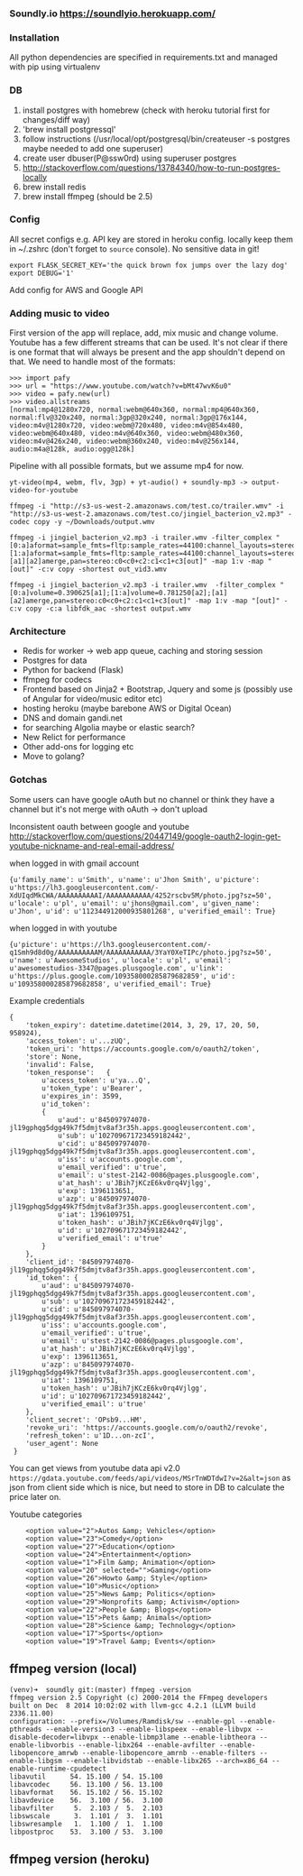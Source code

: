 ### Soundly.io https://soundlyio.herokuapp.com/

### Installation

All python dependencies are specified in requirements.txt and managed with pip using virtualenv

### DB
1. install postgres with homebrew (check with heroku tutorial first for changes/diff way)
1. 'brew install postgressql'
1. follow instructions (/usr/local/opt/postgresql/bin/createuser -s postgres maybe needed to add one superuser)
1. create user dbuser(P@ssw0rd) using superuser postgres
1. http://stackoverflow.com/questions/13784340/how-to-run-postgres-locally
1. brew install redis
1. brew install ffmpeg (should be 2.5)

### Config

All secret configs e.g. API key are stored in heroku config. locally keep them in ~/.zshrc (don't forget to `source` console). No sensitive data in git!

```
export FLASK_SECRET_KEY='the quick brown fox jumps over the lazy dog'
export DEBUG='1'
```
Add config for AWS and Google API

### Adding music to video

First version of the app will replace, add, mix music and change volume. Youtube has a few different streams that can be used.
It's not clear if there is one format that will always be present and the app shouldn't depend on that. We need to handle most of the formats:

```
>>> import pafy
>>> url = "https://www.youtube.com/watch?v=bMt47wvK6u0"
>>> video = pafy.new(url)
>>> video.allstreams
[normal:mp4@1280x720, normal:webm@640x360, normal:mp4@640x360, normal:flv@320x240, normal:3gp@320x240, normal:3gp@176x144, video:m4v@1280x720, video:webm@720x480, video:m4v@854x480, video:webm@640x480, video:m4v@640x360, video:webm@480x360, video:m4v@426x240, video:webm@360x240, video:m4v@256x144, audio:m4a@128k, audio:ogg@128k]
```

Pipeline with all possible formats, but we assume mp4 for now.
```
yt-video(mp4, webm, flv, 3gp) + yt-audio() + soundly-mp3 -> output-video-for-youtube

```

```ffmpeg -i "http://s3-us-west-2.amazonaws.com/test.co/trailer.wmv" -i "http://s3-us-west-2.amazonaws.com/test.co/jingiel_bacterion_v2.mp3" -codec copy -y ~/Downloads/output.wmv ```

```
ffmpeg -i jingiel_bacterion_v2.mp3 -i trailer.wmv -filter_complex "[0:a]aformat=sample_fmts=fltp:sample_rates=44100:channel_layouts=stereo,volume=0.5[a1];[1:a]aformat=sample_fmts=fltp:sample_rates=44100:channel_layouts=stereo,volume=0.8[a2];[a1][a2]amerge,pan=stereo:c0<c0+c2:c1<c1+c3[out]" -map 1:v -map "[out]" -c:v copy -shortest out_vid3.wmv
```

```
ffmpeg -i jingiel_bacterion_v2.mp3 -i trailer.wmv  -filter_complex "[0:a]volume=0.390625[a1];[1:a]volume=0.781250[a2];[a1][a2]amerge,pan=stereo:c0<c0+c2:c1<c1+c3[out]" -map 1:v -map "[out]" -c:v copy -c:a libfdk_aac -shortest output.wmv
```

### Architecture

- Redis for worker -> web app queue, caching and storing session
- Postgres for data
- Python for backend (Flask)
- ffmpeg for codecs
- Frontend based on Jinja2 + Bootstrap, Jquery and some js (possibly use of Angular for video/music editor etc)
- hosting heroku (maybe barebone AWS or Digital Ocean)
- DNS and domain gandi.net
- for searching Algolia maybe or elastic search?
- New Relict for performance
- Other add-ons for logging etc
- Move to golang?

### Gotchas

Some users can have google oAuth but no channel or think they have a channel but it's not merge with oAuth -> don't upload

Inconsistent oauth between google and youtube http://stackoverflow.com/questions/20447149/google-oauth2-login-get-youtube-nickname-and-real-email-address/

when logged in with gmail account
```
{u'family_name': u'Smith', u'name': u'Jhon Smith', u'picture': u'https://lh3.googleusercontent.com/-XdUIqdMkCWA/AAAAAAAAAAI/AAAAAAAAAAA/4252rscbv5M/photo.jpg?sz=50', u'locale': u'pl', u'email': u'jhons@gmail.com', u'given_name': u'Jhon', u'id': u'112344912000935801268', u'verified_email': True}
```

when logged in with youtube

```
{u'picture': u'https://lh3.googleusercontent.com/-q1Smh9d8d0g/AAAAAAAAAAM/AAAAAAAAAAA/3YaY0XeTIPc/photo.jpg?sz=50', u'name': u'AwesomeStudios', u'locale': u'pl', u'email': u'awesomestudios-3347@pages.plusgoogle.com', u'link': u'https://plus.google.com/109358000285879682859', u'id': u'109358000285879682858', u'verified_email': True}
```
Example credentials
```
{
	'token_expiry': datetime.datetime(2014, 3, 29, 17, 20, 50, 958924),
 	'access_token': u'...zUQ',
 	'token_uri': 'https://accounts.google.com/o/oauth2/token', 
 	'store': None, 
 	'invalid': False, 
 	'token_response': 	{
 		u'access_token': u'ya...Q',
 		u'token_type': u'Bearer',
 		u'expires_in': 3599, 
		u'id_token': 
 		{
 			u'aud': u'845097974070-jl19gphqg5dgg49k7f5dmjtv8af3r35h.apps.googleusercontent.com',
 			u'sub': u'102709671723459182442',
 			u'cid': u'845097974070-jl19gphqg5dgg49k7f5dmjtv8af3r35h.apps.googleusercontent.com',
 			u'iss': u'accounts.google.com',
 			u'email_verified': u'true',
 			u'email': u'stest-2142-0086@pages.plusgoogle.com',
 			u'at_hash': u'JBih7jKCzE6kv0rq4Vjlgg',
 			u'exp': 1396113651,
 			u'azp': u'845097974070-jl19gphqg5dgg49k7f5dmjtv8af3r35h.apps.googleusercontent.com',
 			u'iat': 1396109751,
 			u'token_hash': u'JBih7jKCzE6kv0rq4Vjlgg',
 			u'id': u'102709671723459182442',
 			u'verified_email': u'true'
 		}
 	},
 	'client_id': '845097974070-jl19gphqg5dgg49k7f5dmjtv8af3r35h.apps.googleusercontent.com',
 	'id_token': {
 		u'aud': u'845097974070-jl19gphqg5dgg49k7f5dmjtv8af3r35h.apps.googleusercontent.com',
 		u'sub': u'102709671723459182442',
 		u'cid': u'845097974070-jl19gphqg5dgg49k7f5dmjtv8af3r35h.apps.googleusercontent.com',
 		u'iss': u'accounts.google.com',
 		u'email_verified': u'true',
 		u'email': u'stest-2142-0086@pages.plusgoogle.com', 
 		u'at_hash': u'JBih7jKCzE6kv0rq4Vjlgg', 
 		u'exp': 1396113651, 
 		u'azp': u'845097974070-jl19gphqg5dgg49k7f5dmjtv8af3r35h.apps.googleusercontent.com', 
 		u'iat': 1396109751, 
 		u'token_hash': u'JBih7jKCzE6kv0rq4Vjlgg', 
 		u'id': u'102709671723459182442', 
 		u'verified_email': u'true'
 	}, 
 	'client_secret': 'OPsb9...HM',
 	'revoke_uri': 'https://accounts.google.com/o/oauth2/revoke',
 	'refresh_token': u'1D...on-zcI',
 	'user_agent': None
 }
```
You can get views from youtube data api v2.0 `https://gdata.youtube.com/feeds/api/videos/MSrTnWDTdwI?v=2&alt=json` as json from client side which is nice, but need to store in DB to calculate the price later on.

Youtube categories

```
	<option value="2">Autos &amp; Vehicles</option>
    <option value="23">Comedy</option>
    <option value="27">Education</option>
    <option value="24">Entertainment</option>
    <option value="1">Film &amp; Animation</option>
    <option value="20" selected="">Gaming</option>
    <option value="26">Howto &amp; Style</option>
    <option value="10">Music</option>
    <option value="25">News &amp; Politics</option>
    <option value="29">Nonprofits &amp; Activism</option>
    <option value="22">People &amp; Blogs</option>
    <option value="15">Pets &amp; Animals</option>
    <option value="28">Science &amp; Technology</option>
    <option value="17">Sports</option>
    <option value="19">Travel &amp; Events</option>
```

## ffmpeg version (local)
```
(venv)➜  soundly git:(master) ffmpeg -version
ffmpeg version 2.5 Copyright (c) 2000-2014 the FFmpeg developers
built on Dec  8 2014 10:02:02 with llvm-gcc 4.2.1 (LLVM build 2336.11.00)
configuration: --prefix=/Volumes/Ramdisk/sw --enable-gpl --enable-pthreads --enable-version3 --enable-libspeex --enable-libvpx --disable-decoder=libvpx --enable-libmp3lame --enable-libtheora --enable-libvorbis --enable-libx264 --enable-avfilter --enable-libopencore_amrwb --enable-libopencore_amrnb --enable-filters --enable-libgsm --enable-libvidstab --enable-libx265 --arch=x86_64 --enable-runtime-cpudetect
libavutil      54. 15.100 / 54. 15.100
libavcodec     56. 13.100 / 56. 13.100
libavformat    56. 15.102 / 56. 15.102
libavdevice    56.  3.100 / 56.  3.100
libavfilter     5.  2.103 /  5.  2.103
libswscale      3.  1.101 /  3.  1.101
libswresample   1.  1.100 /  1.  1.100
libpostproc    53.  3.100 / 53.  3.100
```

## ffmpeg version (heroku)
```

```
